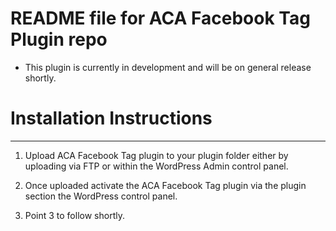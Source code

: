 # README file for ACA Facebook Tag Plugin repo
- This plugin is currently in development and will be on general release shortly.

# Installation Instructions
--------------

1. Upload ACA Facebook Tag plugin to your plugin folder either by uploading via FTP or within the WordPress Admin control panel.

2. Once uploaded activate the ACA Facebook Tag plugin via the plugin section the WordPress control panel.

3. Point 3 to follow shortly. 